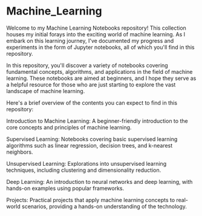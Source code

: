 # Machine_Learning
Welcome to my Machine Learning Notebooks repository! This collection houses my initial forays into the exciting world of machine learning. As I embark on this learning journey, I've documented my progress and experiments in the form of Jupyter notebooks, all of which you'll find in this repository.

In this repository, you'll discover a variety of notebooks covering fundamental concepts, algorithms, and applications in the field of machine learning. These notebooks are aimed at beginners, and I hope they serve as a helpful resource for those who are just starting to explore the vast landscape of machine learning.

Here's a brief overview of the contents you can expect to find in this repository:

Introduction to Machine Learning: A beginner-friendly introduction to the core concepts and principles of machine learning.

Supervised Learning: Notebooks covering basic supervised learning algorithms such as linear regression, decision trees, and k-nearest neighbors.

Unsupervised Learning: Explorations into unsupervised learning techniques, including clustering and dimensionality reduction.

Deep Learning: An introduction to neural networks and deep learning, with hands-on examples using popular frameworks.

Projects: Practical projects that apply machine learning concepts to real-world scenarios, providing a hands-on understanding of the technology.
